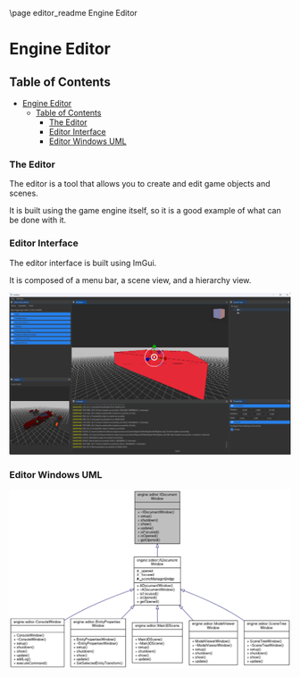 \page editor_readme Engine Editor
# Engine Editor

## Table of Contents

- [Engine Editor](#engine-editor)
  - [Table of Contents](#table-of-contents)
    - [The Editor](#the-editor)
    - [Editor Interface](#editor-interface)
    - [Editor Windows UML](#editor-windows-uml)


### The Editor

The editor is a tool that allows you to create and edit game objects and scenes.

It is built using the game engine itself, so it is a good example of what can be done with it.

### Editor Interface

The editor interface is built using ImGui.

It is composed of a menu bar, a scene view, and a hierarchy view.

![Editor Interface](editor_interface.png)

### Editor Windows UML

![Editor Windows UML](editor_windows_uml.png)


